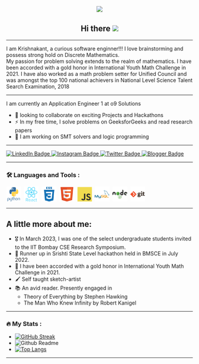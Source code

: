 <div id="header" align="center">
  <img src="https://media.giphy.com/media/M9gbBd9nbDrOTu1Mqx/giphy.gif" width="100"/>
</div>

<h2 align="center">Hi there  <img src="https://media.giphy.com/media/hvRJCLFzcasrR4ia7z/giphy.gif" width="30px"/></h1>
</h2>

---
I am Krishnakant, a curious software enginner!!!
I love brainstorming and possess strong hold on Discrete Mathematics.  
My passion for problem solving extends to the realm of mathematics. I have been accorded with a gold honor in International Youth Math Challenge in 2021. I have also worked as a math problem setter for Unified Council and was amongst the top 100 national achievers in National Level Science Talent Search Examination, 2018

--- 
I am currently an Application Engineer 1 at o9 Solutions
- 👯 looking to collaborate on exciting Projects and Hackathons
- :zap: In my free time, I solve problems on GeeksforGeeks and read research papers
- :toolbox: I am working on SMT solvers and logic programming
  
---
<div id="badges">
  <a href="https://www.linkedin.com/in/krishnakant23">
    <img src="https://img.shields.io/badge/LinkedIn-blue?style=for-the-badge&logo=linkedin&logoColor=white" alt="LinkedIn Badge"/>
  </a>
  <a href="https://www.instagram.com/kkg_sketches/">
    <img src="https://img.shields.io/badge/Instagram-red?style=for-the-badge&logo=instagram&logoColor=white" alt="Instagram Badge"/>
  </a>
  <a href="https://twitter.com/krishna_kant23">
    <img src="https://img.shields.io/badge/Twitter-blue?style=for-the-badge&logo=twitter&logoColor=white" alt="Twitter Badge"/>
  </a>
  <a href="https://questformathin23.blogspot.com/">
    <img src="https://img.shields.io/badge/Blogger-red?style=for-the-badge&logo=blogger&logoColor=white" alt="Blogger Badge"/>
  </a>
</div>

---

### :hammer_and_wrench: Languages and Tools :
<div>
  <img src="https://github.com/devicons/devicon/blob/master/icons/python/python-original-wordmark.svg" title="Python" alt="Python" width="40" height="40"/>&nbsp;
  <img src="https://github.com/devicons/devicon/blob/master/icons/react/react-original-wordmark.svg" title="React" alt="React" width="40" height="40"/>&nbsp;
  <img src="https://github.com/devicons/devicon/blob/master/icons/css3/css3-plain-wordmark.svg"  title="CSS3" alt="CSS" width="40" height="40"/>&nbsp;
  <img src="https://github.com/devicons/devicon/blob/master/icons/html5/html5-original.svg" title="HTML5" alt="HTML" width="40" height="40"/>&nbsp;
  <img src="https://github.com/devicons/devicon/blob/master/icons/javascript/javascript-original.svg" title="JavaScript" alt="JavaScript" width="40" height="40"/>&nbsp;
  <img src="https://github.com/devicons/devicon/blob/master/icons/mysql/mysql-original-wordmark.svg" title="MySQL"  alt="MySQL" width="40" height="40"/>&nbsp;
  <img src="https://github.com/devicons/devicon/blob/master/icons/nodejs/nodejs-original-wordmark.svg" title="NodeJS" alt="NodeJS" width="40" height="40"/>&nbsp;
  <img src="https://github.com/devicons/devicon/blob/master/icons/git/git-original-wordmark.svg" title="Git" **alt="Git" width="40" height="40"/>
</div>

---
## A little more about me:
- :medal_military: In March 2023, I was one of the select undergraduate students invited to the IIT Bombay CSE Research Symposium.
- :2nd_place_medal: Runner up in Srishti State Level hackathon held in BMSCE in July 2022.
- :1st_place_medal: I have been accorded with a gold honor in International Youth Math Challenge in 2021. 
- :paintbrush: Self taught sketch-artist
- :books: An avid reader.
  Presently engaged in
  - Theory of Everything by Stephen Hawking
  - The Man Who Knew Infinity by Robert Kanigel
---

### :fire: My Stats :
- [![GitHub Streak](http://github-readme-streak-stats.herokuapp.com?user=kkg2001&theme=dark&background=000000)](https://git.io/streak-stats)
- ![Github Readme](https://github-readme-stats.vercel.app/api?username=kkg2001&show_icons=true&theme=dark&layout=compact)
- [![Top Langs](https://github-readme-stats.vercel.app/api/top-langs/?username=kkg2001&layout=compact&theme=vision-friendly-dark)](https://github.com/anuraghazra/github-readme-stats)
---
<p align="center">
<img align="center" src="https://komarev.com/ghpvc/?username=kkg2001&style=flat-square&color=blue" alt=""/></p>



